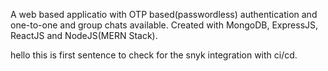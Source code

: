 A web based applicatio with OTP based(passwordless) authentication and one-to-one and group chats available. Created with MongoDB, ExpressJS, ReactJS and NodeJS(MERN Stack).


hello this is first sentence to check for the snyk integration with ci/cd.
